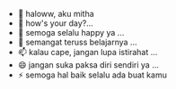 - 👋 haloww, aku mitha
- 👀 how's your day?...
- 🌱 semoga selalu happy ya ...
- 💞️ semangat teruss belajarnya ...
- 📫 kalau cape, jangan lupa istirahat ...
- 😄 jangan suka paksa diri sendiri ya ...
- ⚡ semoga hal baik selalu ada buat kamu
